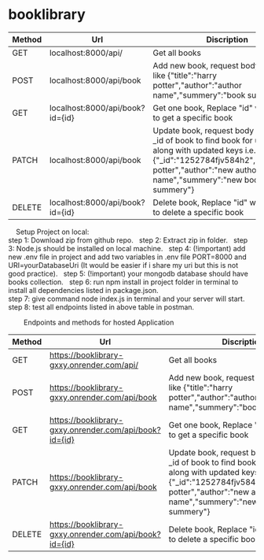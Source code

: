 # booklibrary


Method | Url | Discription | 
---- | --------------- | ------------
GET | localhost:8000/api/ | Get all books
POST | localhost:8000/api/book | Add new book, request body should be like {"title":"harry potter","author":"author name","summery":"book summery"}
GET | localhost:8000/api/book?id={id} | Get one book, Replace "id" with book id to get a specific book
PATCH | localhost:8000/api/book | Update book, request body should have _id of book to find book for updation along with updated keys i.e. {"_id":"1252784fjv584h2","title":"harry potter","author":"new author name","summery":"new book summery"}
DELETE | localhost:8000/api/book?id={id} | Delete book, Replace "id" with book id to delete a specific book


&nbsp;
&nbsp;
Setup Project on local:  
  step 1: Download zip from github repo.  &nbsp;
  step 2: Extract zip in folder.      &nbsp;
    step 3: Node.js should be installed on local machine.    &nbsp;
      step 4: (!important) add new .env file in project and add two variables in .env file PORT=8000 and URI=yourDatabaseUri (It would be easier if i share my uri but this is not good practice).     &nbsp;
         step 5: (!important) your mongodb database should have books collection.    &nbsp;
            step 6: run npm install in project folder in terminal to install all dependencies listed in package.json. &nbsp;    
               step 7: give command node index.js in terminal and your server will start.    &nbsp;
                   step 8: test all endpoints listed in above table in postman.                                 





&nbsp;
&nbsp;
&nbsp;
&nbsp;
Endpoints and methods for hosted Application

Method | Url | Discription | 
---- | --------------- | ------------
GET | https://booklibrary-gxxy.onrender.com/api/ | Get all books
POST | https://booklibrary-gxxy.onrender.com/api/book | Add new book, request body should be like {"title":"harry potter","author":"author name","summery":"book summery"}
GET | https://booklibrary-gxxy.onrender.com/api/book?id={id} | Get one book, Replace "id" with book id to get a specific book
PATCH | https://booklibrary-gxxy.onrender.com/api/book | Update book, request body should have _id of book to find book for updation along with updated keys i.e. {"_id":"1252784fjv584h2","title":"harry potter","author":"new author name","summery":"new book summery"}
DELETE | https://booklibrary-gxxy.onrender.com/api/book?id={id} | Delete book, Replace "id" with book id to delete a specific book
